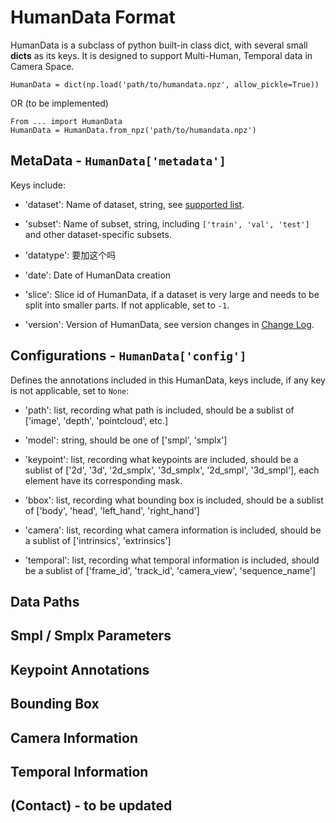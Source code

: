 # HumanData Format

HumanData is a subclass of python built-in class dict, with several small **dicts** as its keys. It is designed to support Multi-Human, Temporal data in Camera Space.

```
HumanData = dict(np.load('path/to/humandata.npz', allow_pickle=True))
```
OR (to be implemented)
```
From ... import HumanData
HumanData = HumanData.from_npz('path/to/humandata.npz')
```

## MetaData - `HumanData['metadata']`

Keys include:

- 'dataset': Name of dataset, string, see [supported list](/converter/supported_dataset.md).

- 'subset': Name of subset, string, including `['train', 'val', 'test']` and other dataset-specific subsets.

- 'datatype': 要加这个吗

- 'date': Date of HumanData creation

- 'slice': Slice id of HumanData, if a dataset is very large and needs to be split into smaller parts. If not applicable, set to `-1`.

- 'version': Version of HumanData, see version changes in [Change Log](/converter/supported_dataset.md#version-changes).


## Configurations - `HumanData['config']`

Defines the annotations included in this HumanData, keys include, if any key is not applicable, set to `None`:

- 'path': list, recording what path is included, should be a sublist of ['image', 'depth', 'pointcloud', etc.] 

- 'model': string, should be one of ['smpl', 'smplx']

- 'keypoint': list, recording what keypoints are included, should be a sublist of ['2d', '3d', '2d_smplx', '3d_smplx', '2d_smpl', '3d_smpl'], each element have its corresponding mask.

- 'bbox': list, recording what bounding box is included, should be a sublist of ['body', 'head', 'left_hand', 'right_hand']

- 'camera': list, recording what camera information is included, should be a sublist of ['intrinsics', 'extrinsics']

- 'temporal': list, recording what temporal information is included, should be a sublist of ['frame_id', 'track_id', 'camera_view', 'sequence_name']

## Data Paths

## Smpl / Smplx Parameters

## Keypoint Annotations

## Bounding Box

## Camera Information

## Temporal Information

## (Contact) - to be updated